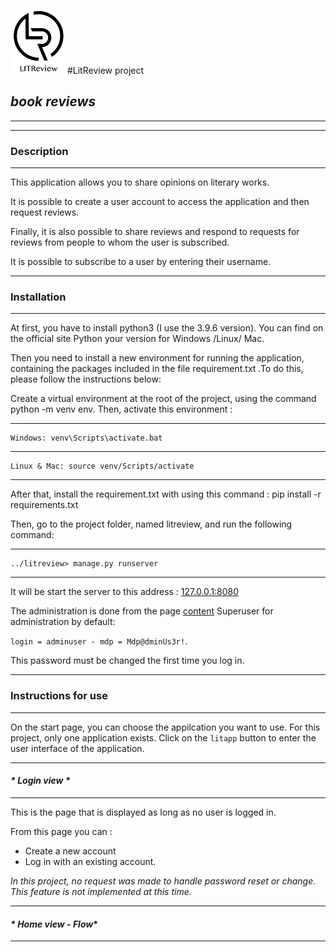 ![Logo](https://github.com/maticha84/oc_p9_repository/blob/master/litreview/litapp/static/litapp/img/logo_small.png) 
#LitReview project
## __*book reviews*__
___
___
### Description
___
This application allows you to share opinions on literary works. 

It is possible to create a user account to access the application and then request reviews. 

Finally, it is also possible to share reviews and respond to requests for reviews from people to whom the user is subscribed. 

It is possible to subscribe to a user by entering their username.
___
### Installation
___
At first, you have to install python3 (I use the 3.9.6 version). You can find on the official site Python your version for Windows /Linux/ Mac.

Then you need to install a new environment for running the application, containing the packages included in the file requirement.txt .To do this, please follow the instructions below:

Create a virtual environment at the root of the project, using the command python -m venv env. Then, activate this environment :

---
    Windows: venv\Scripts\activate.bat
---
    Linux & Mac: source venv/Scripts/activate
---
After that, install the requirement.txt with using this command : pip install -r requirements.txt

Then, go to the project folder, named litreview, and run the following command: 

---
    ../litreview> manage.py runserver
---

It will be start the server to this address : [127.0.0.1:8080](http://127.0.0.1:8080)

The administration is done from the page [content](http://127.0.0.1:8080/content)
Superuser for administration by default: 

`login = adminuser - mdp = Mdp@dminUs3r!`. 

This password must be changed the first time you log in.
___
### Instructions for use
***
On the start page, you can choose the appilcation you want to use.  For this project, only one application exists. 
Click on the `litapp` button to enter the user interface of the application.
___
#### _* Login view *_
___
This is the page that is displayed as long as no user is logged in. 

From this page you can : 
- Create a new account
- Log in with an existing account. 

_*In this project, no request was made to handle password reset or change. This feature is not implemented at this time.*_
___
#### _* Home view - Flow_*
___